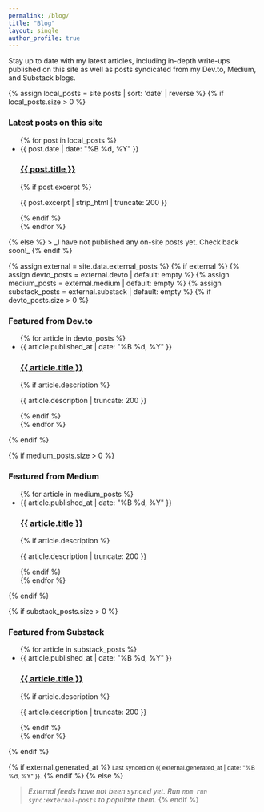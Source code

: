 ```yaml
---
permalink: /blog/
title: "Blog"
layout: single
author_profile: true
---
```


Stay up to date with my latest articles, including in-depth write-ups published on this site as well as posts syndicated from my Dev.to, Medium, and Substack blogs.

{% assign local_posts = site.posts | sort: 'date' | reverse %}
{% if local_posts.size > 0 %}
### Latest posts on this site

<ul class="posts-list">
  {% for post in local_posts %}
  <li>
    <span class="post-meta">{{ post.date | date: "%B %d, %Y" }}</span>
    <h3><a href="{{ post.url | relative_url }}">{{ post.title }}</a></h3>
    {% if post.excerpt %}
    <p>{{ post.excerpt | strip_html | truncate: 200 }}</p>
    {% endif %}
  </li>
  {% endfor %}
</ul>
{% else %}
> _I have not published any on-site posts yet. Check back soon!_
{% endif %}

{% assign external = site.data.external_posts %}
{% if external %}
  {% assign devto_posts = external.devto | default: empty %}
  {% assign medium_posts = external.medium | default: empty %}
  {% assign substack_posts = external.substack | default: empty %}
  {% if devto_posts.size > 0 %}
### Featured from Dev.to

<ul class="posts-list">
  {% for article in devto_posts %}
  <li>
    <span class="post-meta">{{ article.published_at | date: "%B %d, %Y" }}</span>
    <h3><a href="{{ article.url }}" target="_blank" rel="noopener">{{ article.title }}</a></h3>
    {% if article.description %}
    <p>{{ article.description | truncate: 200 }}</p>
    {% endif %}
  </li>
  {% endfor %}
</ul>
  {% endif %}

  {% if medium_posts.size > 0 %}
### Featured from Medium

<ul class="posts-list">
  {% for article in medium_posts %}
  <li>
    <span class="post-meta">{{ article.published_at | date: "%B %d, %Y" }}</span>
    <h3><a href="{{ article.url }}" target="_blank" rel="noopener">{{ article.title }}</a></h3>
    {% if article.description %}
    <p>{{ article.description | truncate: 200 }}</p>
    {% endif %}
  </li>
  {% endfor %}
</ul>
  {% endif %}

  {% if substack_posts.size > 0 %}
### Featured from Substack

<ul class="posts-list">
  {% for article in substack_posts %}
  <li>
    <span class="post-meta">{{ article.published_at | date: "%B %d, %Y" }}</span>
    <h3><a href="{{ article.url }}" target="_blank" rel="noopener">{{ article.title }}</a></h3>
    {% if article.description %}
    <p>{{ article.description | truncate: 200 }}</p>
    {% endif %}
  </li>
  {% endfor %}
</ul>
  {% endif %}

  {% if external.generated_at %}
<small class="last-updated">Last synced on {{ external.generated_at | date: "%B %d, %Y" }}.</small>
  {% endif %}
{% else %}
> _External feeds have not been synced yet. Run `npm run sync:external-posts` to populate them._
{% endif %}

